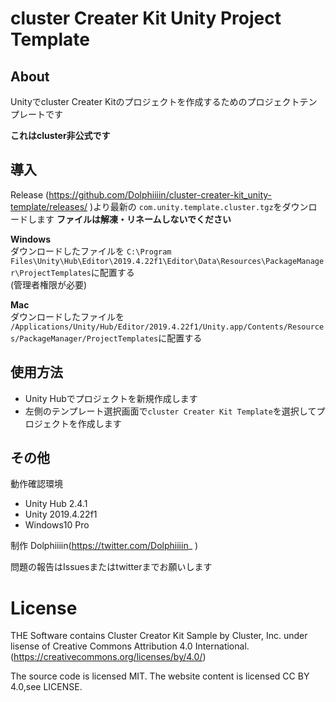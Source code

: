 # cluster Creater Kit Unity Project Template

About
---
Unityでcluster Creater Kitのプロジェクトを作成するためのプロジェクトテンプレートです

**これはcluster非公式です**

導入
---
Release (https://github.com/Dolphiiiin/cluster-creater-kit_unity-template/releases/ )より最新の
`com.unity.template.cluster.tgz`をダウンロードします
**ファイルは解凍・リネームしないでください**

**Windows**  
ダウンロードしたファイルを
`C:\Program Files\Unity\Hub\Editor\2019.4.22f1\Editor\Data\Resources\PackageManager\ProjectTemplates`に配置する  
(管理者権限が必要)

**Mac**  
ダウンロードしたファイルを
`/Applications/Unity/Hub/Editor/2019.4.22f1/Unity.app/Contents/Resources/PackageManager/ProjectTemplates`に配置する  

使用方法
---
- Unity Hubでプロジェクトを新規作成します
- 左側のテンプレート選択画面で`cluster Creater Kit Template`を選択してプロジェクトを作成します


その他
---
動作確認環境
- Unity Hub 2.4.1
- Unity 2019.4.22f1
- Windows10 Pro

制作
Dolphiiiin(https://twitter.com/Dolphiiiin_ )

問題の報告はIssuesまたはtwitterまでお願いします



# License
THE Software contains Cluster Creator Kit Sample by Cluster, Inc. under lisense of  Creative Commons Attribution 4.0 International.(https://creativecommons.org/licenses/by/4.0/)

The source code is licensed MIT. The website content is licensed CC BY 4.0,see LICENSE.

